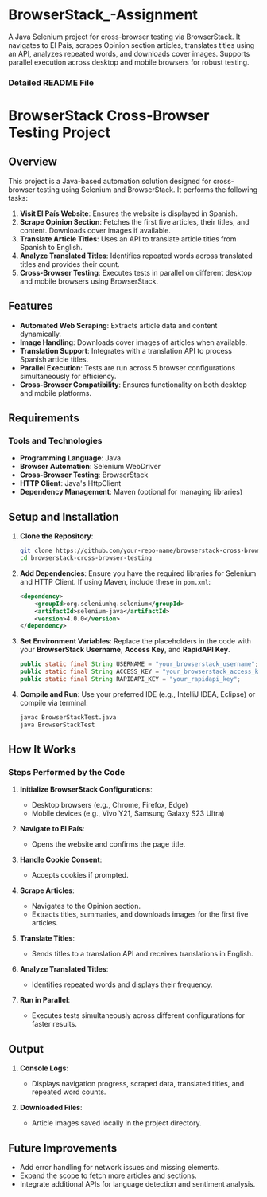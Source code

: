# BrowserStack_-Assignment
A Java Selenium project for cross-browser testing via BrowserStack. It navigates to El País, scrapes Opinion section articles, translates titles using an API, analyzes repeated words, and downloads cover images. Supports parallel execution across desktop and mobile browsers for robust testing.

### Detailed README File

# BrowserStack Cross-Browser Testing Project

## Overview

This project is a Java-based automation solution designed for cross-browser testing using Selenium and BrowserStack. It performs the following tasks:

1. **Visit El País Website**: Ensures the website is displayed in Spanish.
2. **Scrape Opinion Section**: Fetches the first five articles, their titles, and content. Downloads cover images if available.
3. **Translate Article Titles**: Uses an API to translate article titles from Spanish to English.
4. **Analyze Translated Titles**: Identifies repeated words across translated titles and provides their count.
5. **Cross-Browser Testing**: Executes tests in parallel on different desktop and mobile browsers using BrowserStack.

## Features

- **Automated Web Scraping**: Extracts article data and content dynamically.
- **Image Handling**: Downloads cover images of articles when available.
- **Translation Support**: Integrates with a translation API to process Spanish article titles.
- **Parallel Execution**: Tests are run across 5 browser configurations simultaneously for efficiency.
- **Cross-Browser Compatibility**: Ensures functionality on both desktop and mobile platforms.


## Requirements

### Tools and Technologies

- **Programming Language**: Java
- **Browser Automation**: Selenium WebDriver
- **Cross-Browser Testing**: BrowserStack
- **HTTP Client**: Java's HttpClient
- **Dependency Management**: Maven (optional for managing libraries)

## Setup and Installation

1. **Clone the Repository**:
   ```bash
   git clone https://github.com/your-repo-name/browserstack-cross-browser-testing.git
   cd browserstack-cross-browser-testing
   ```

2. **Add Dependencies**:
   Ensure you have the required libraries for Selenium and HTTP Client. If using Maven, include these in `pom.xml`:
   ```xml
   <dependency>
       <groupId>org.seleniumhq.selenium</groupId>
       <artifactId>selenium-java</artifactId>
       <version>4.0.0</version>
   </dependency>
   ```

3. **Set Environment Variables**:
   Replace the placeholders in the code with your **BrowserStack Username**, **Access Key**, and **RapidAPI Key**.

   ```java
   public static final String USERNAME = "your_browserstack_username";
   public static final String ACCESS_KEY = "your_browserstack_access_key";
   public static final String RAPIDAPI_KEY = "your_rapidapi_key";
   ```

4. **Compile and Run**:
   Use your preferred IDE (e.g., IntelliJ IDEA, Eclipse) or compile via terminal:
   ```bash
   javac BrowserStackTest.java
   java BrowserStackTest
   ```

## How It Works

### Steps Performed by the Code

1. **Initialize BrowserStack Configurations**:
   - Desktop browsers (e.g., Chrome, Firefox, Edge)
   - Mobile devices (e.g., Vivo Y21, Samsung Galaxy S23 Ultra)

2. **Navigate to El País**:
   - Opens the website and confirms the page title.

3. **Handle Cookie Consent**:
   - Accepts cookies if prompted.

4. **Scrape Articles**:
   - Navigates to the Opinion section.
   - Extracts titles, summaries, and downloads images for the first five articles.

5. **Translate Titles**:
   - Sends titles to a translation API and receives translations in English.

6. **Analyze Translated Titles**:
   - Identifies repeated words and displays their frequency.

7. **Run in Parallel**:
   - Executes tests simultaneously across different configurations for faster results.

## Output

1. **Console Logs**:
   - Displays navigation progress, scraped data, translated titles, and repeated word counts.

2. **Downloaded Files**:
   - Article images saved locally in the project directory.

## Future Improvements

- Add error handling for network issues and missing elements.
- Expand the scope to fetch more articles and sections.
- Integrate additional APIs for language detection and sentiment analysis.
